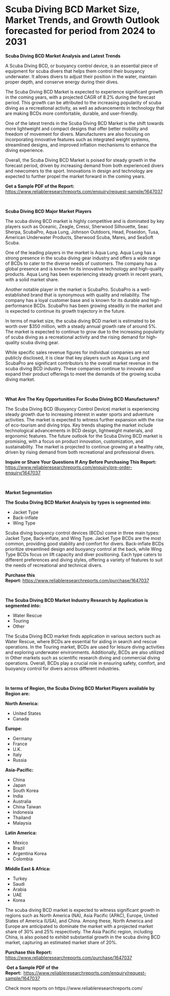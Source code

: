 <p><h1>Scuba Diving BCD Market Size, Market Trends, and Growth Outlook forecasted for period from 2024 to 2031</h1></p><p><strong>Scuba Diving BCD Market Analysis and Latest Trends</strong></p>
<p><p>A Scuba Diving BCD, or buoyancy control device, is an essential piece of equipment for scuba divers that helps them control their buoyancy underwater. It allows divers to adjust their position in the water, maintain proper depth, and conserve energy during their dives.</p><p>The Scuba Diving BCD Market is expected to experience significant growth in the coming years, with a projected CAGR of 8.2% during the forecast period. This growth can be attributed to the increasing popularity of scuba diving as a recreational activity, as well as advancements in technology that are making BCDs more comfortable, durable, and user-friendly.</p><p>One of the latest trends in the Scuba Diving BCD Market is the shift towards more lightweight and compact designs that offer better mobility and freedom of movement for divers. Manufacturers are also focusing on incorporating innovative features such as integrated weight systems, streamlined designs, and improved inflation mechanisms to enhance the diving experience.</p><p>Overall, the Scuba Diving BCD Market is poised for steady growth in the forecast period, driven by increasing demand from both experienced divers and newcomers to the sport. Innovations in design and technology are expected to further propel the market forward in the coming years.</p></p>
<p><strong>Get a Sample PDF of the Report:&nbsp;</strong> <a href="https://www.reliableresearchreports.com/enquiry/request-sample/1647037">https://www.reliableresearchreports.com/enquiry/request-sample/1647037</a></p>
<p>&nbsp;</p>
<p><strong>Scuba Diving BCD Major Market Players</strong></p>
<p><p>The scuba diving BCD market is highly competitive and is dominated by key players such as Oceanic, Zeagle, Cressi, Sherwood Silhouette, Seac Sherpa, ScubaPro, Aqua Lung, Johnson Outdoors, Head, Poseidon, Tusa, American Underwater Products, Sherwood Scuba, Mares, and SeaSoft Scuba.</p><p>One of the leading players in the market is Aqua Lung. Aqua Lung has a strong presence in the scuba diving gear industry and offers a wide range of BCDs to cater to the diverse needs of customers. The company has a global presence and is known for its innovative technology and high-quality products. Aqua Lung has been experiencing steady growth in recent years, with a solid market share.</p><p>Another notable player in the market is ScubaPro. ScubaPro is a well-established brand that is synonymous with quality and reliability. The company has a loyal customer base and is known for its durable and high-performance BCDs. ScubaPro has been growing steadily in the market and is expected to continue its growth trajectory in the future.</p><p>In terms of market size, the scuba diving BCD market is estimated to be worth over $350 million, with a steady annual growth rate of around 5%. The market is expected to continue to grow due to the increasing popularity of scuba diving as a recreational activity and the rising demand for high-quality scuba diving gear.</p><p>While specific sales revenue figures for individual companies are not publicly disclosed, it is clear that key players such as Aqua Lung and ScubaPro are significant contributors to the overall market revenue in the scuba diving BCD industry. These companies continue to innovate and expand their product offerings to meet the demands of the growing scuba diving market.</p></p>
<p>&nbsp;</p>
<p><strong>What Are The Key Opportunities For Scuba Diving BCD Manufacturers?</strong></p>
<p><p>The Scuba Diving BCD (Buoyancy Control Device) market is experiencing steady growth due to increasing interest in water sports and adventure activities. The market is expected to witness further expansion with the rise of eco-tourism and diving trips. Key trends shaping the market include technological advancements in BCD design, lightweight materials, and ergonomic features. The future outlook for the Scuba Diving BCD market is promising, with a focus on product innovation, customization, and sustainability. The market is projected to continue growing at a healthy rate, driven by rising demand from both recreational and professional divers.</p></p>
<p><strong>Inquire or Share Your Questions If Any Before Purchasing This Report:</strong> <a href="https://www.reliableresearchreports.com/enquiry/pre-order-enquiry/1647037">https://www.reliableresearchreports.com/enquiry/pre-order-enquiry/1647037</a></p>
<p>&nbsp;</p>
<p><strong>Market Segmentation</strong></p>
<p><strong>The Scuba Diving BCD Market Analysis by types is segmented into:</strong></p>
<p><ul><li>Jacket Type</li><li>Back-inflate</li><li>Wing Type</li></ul></p>
<p><p>Scuba diving buoyancy control devices (BCDs) come in three main types: Jacket Type, Back-inflate, and Wing Type. Jacket Type BCDs are the most common, providing good stability and comfort for divers. Back-inflate BCDs prioritize streamlined design and buoyancy control at the back, while Wing Type BCDs focus on lift capacity and diver positioning. Each type caters to different preferences and diving styles, offering a variety of features to suit the needs of recreational and technical divers.</p></p>
<p><strong>Purchase this Report:&nbsp;</strong><a href="https://www.reliableresearchreports.com/purchase/1647037">https://www.reliableresearchreports.com/purchase/1647037</a></p>
<p>&nbsp;</p>
<p><strong>The Scuba Diving BCD Market Industry Research by Application is segmented into:</strong></p>
<p><ul><li>Water Rescue</li><li>Touring</li><li>Other</li></ul></p>
<p><p>The Scuba Diving BCD market finds application in various sectors such as Water Rescue, where BCDs are essential for aiding in search and rescue operations. In the Touring market, BCDs are used for leisure diving activities and exploring underwater environments. Additionally, BCDs are also utilized in Other markets such as scientific research diving and commercial diving operations. Overall, BCDs play a crucial role in ensuring safety, comfort, and buoyancy control for divers across different industries.</p></p>
<p>&nbsp;</p>
<p><strong>In terms of Region, the Scuba Diving BCD Market Players available by Region are:</strong></p>
<p>
    <p> <strong> North America: </strong>
        <ul>
            <li>United States</li>
            <li>Canada</li>
        </ul>
        </p> 
    <p> <strong> Europe: </strong>
        <ul>
            <li>Germany</li>
            <li>France</li>
            <li>U.K.</li>
            <li>Italy</li>
            <li>Russia</li>
        </ul>
        </p> 
    <p> <strong> Asia-Pacific: </strong>
        <ul>
            <li>China</li>
            <li>Japan</li>
            <li>South Korea</li>
            <li>India</li>
            <li>Australia</li>
            <li>China Taiwan</li>
            <li>Indonesia</li>
            <li>Thailand</li>
            <li>Malaysia</li>
        </ul>
        </p> 
    <p> <strong> Latin America: </strong>
        <ul>
            <li>Mexico</li>
            <li>Brazil</li>
            <li>Argentina Korea</li>
            <li>Colombia</li>
        </ul>
        </p> 
    <p> <strong> Middle East & Africa: </strong>
        <ul>
            <li>Turkey</li>
            <li>Saudi</li>
            <li>Arabia</li>
            <li>UAE</li>
            <li>Korea</li>
        </ul>
    </p>
    </p>
<p><p>The scuba diving BCD market is expected to witness significant growth in regions such as North America (NA), Asia Pacific (APAC), Europe, United States of America (USA), and China. Among these, North America and Europe are anticipated to dominate the market with a projected market share of 30% and 25% respectively. The Asia Pacific region, including China, is also poised to exhibit substantial growth in the scuba diving BCD market, capturing an estimated market share of 20%.</p></p>
<p><strong>Purchase this Report: </strong><a href="https://www.reliableresearchreports.com/purchase/1647037">https://www.reliableresearchreports.com/purchase/1647037</a></p>
<p>&nbsp;<strong>Get a Sample PDF of the Report:&nbsp;&nbsp;</strong><a href="https://www.reliableresearchreports.com/enquiry/request-sample/1647037">https://www.reliableresearchreports.com/enquiry/request-sample/1647037</a></p>
<p><strong></strong></p>
<p>Check more reports on https://www.reliableresearchreports.com/</p>